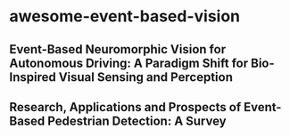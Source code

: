# awesome-event-based-vision


## Event-Based Neuromorphic Vision for Autonomous Driving: A Paradigm Shift for Bio-Inspired Visual Sensing and Perception
## Research, Applications and Prospects of Event-Based Pedestrian Detection: A Survey

